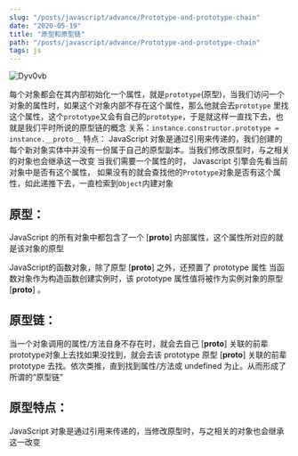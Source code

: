 ```yaml
---
slug: "/posts/javascript/advance/Prototype-and-prototype-chain"
date: "2020-05-19"
title: "原型和原型链"
path: "/posts/javascript/advance/Prototype-and-prototype-chain"
tags: js
---
```


![Dyv0vb](https://cdn.jsdelivr.net/gh/funnyPan/pics@master/uPic/Dyv0vb.jpg)

每个对象都会在其内部初始化⼀个属性，就是```prototype```(原型)，当我们访问⼀个对象的属性时，如果这个对象内部不存在这个属性，那么他就会去```prototype``` ⾥找这个属性，这个```prototype```⼜会有⾃⼰的```prototype```，于是就这样⼀直找下去，也就是我们平时所说的原型链的概念
关系：```instance.constructor.prototype = instance.__proto__```
特点：
JavaScript 对象是通过引⽤来传递的，我们创建的每个新对象实体中并没有⼀份属于⾃⼰的原型副本。当我们修改原型时，与之相关的对象也会继承这⼀改变
当我们需要⼀个属性的时， Javascript 引擎会先看当前对象中是否有这个属性， 如果没有的就会查找他的```Prototype```对象是否有这个属性，如此递推下去，⼀直检索到```Object```内建对象

## 原型：
JavaScript 的所有对象中都包含了⼀个 [__proto__] 内部属性，这个属性所对应的就是该对象的原型

JavaScript的函数对象，除了原型 [__proto__] 之外，还预置了 prototype 属性
当函数对象作为构造函数创建实例时，该 prototype 属性值将被作为实例对象的原型[__proto__] 。

## 原型链：
当⼀个对象调⽤的属性/⽅法⾃身不存在时，就会去⾃⼰ [__proto__] 关联的前辈 prototype对象上去找如果没找到，就会去该 prototype 原型 [__proto__] 关联的前辈 prototype 去找。依次类推，直到找到属性/⽅法或 undefined 为⽌。从⽽形成了所谓的“原型链”

## 原型特点：
JavaScript 对象是通过引⽤来传递的，当修改原型时，与之相关的对象也会继承这⼀改变
